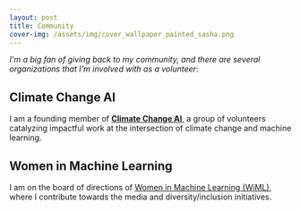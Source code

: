 ```yaml
---
layout: post
title: Community
cover-img: /assets/img/cover_wallpaper_painted_sasha.png
---
```


*I'm a big fan of giving back to my community, and there are several organizations that I'm involved with as a volunteer*:

## Climate Change AI

I am a founding member of [**Climate Change AI**](https://www.climatechange.ai/), a group of volunteers catalyzing impactful work at the intersection of climate change and machine learning.

## Women in Machine Learning

I am on the board of directions of [Women in Machine Learning (WiML)](wimlworkshop.org/), where I contribute towards the media and diversity/inclusion initiatives.
